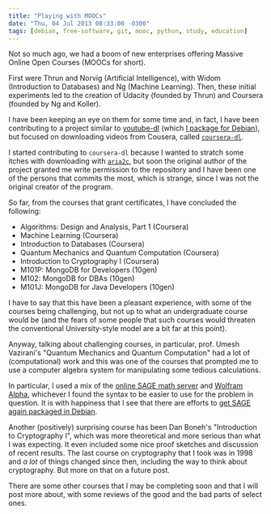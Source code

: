 ```yaml
---
title: "Playing with MOOCs"
date: "Thu, 04 Jul 2013 08:33:00 -0300"
tags: [debian, free-software, git, mooc, python, study, education]
---
```


Not so much ago, we had a boom of new enterprises offering Massive Online
Open Courses (MOOCs for short).

First were Thrun and Norvig (Artificial Intelligence), with Widom
(Introduction to Databases) and Ng (Machine Learning). Then, these initial
experiments led to the creation of Udacity (founded by Thrun) and Coursera
(founded by Ng and Koller).

I have been keeping an eye on them for some time and, in fact, I have been
contributing to a project similar to [youtube-dl][ytdl] (which
[I package for Debian][ytdlpkg]), but focused on downloading videos from
Cousera, called [`coursera-dl`][coursera-dl].

[ytdl]: https://github.com/rg3/youtube-dl
[ytdlpkg]: http://packages.debian.org/sid/youtube-dl
[coursera-dl]: https://github.com/jplehmann/coursera

I started contributing to `coursera-dl` because I wanted to stratch some
itches with downloading with [`aria2c`][aria2c], but soon the original
author of the project granted me write permission to the repository and I
have been one of the persons that commits the most, which is strange, since
I was not the original creator of the program.

[aria2c]: http://aria2.sourceforge.net/

So far, from the courses that grant certificates, I have concluded the
following:

* Algorithms: Design and Analysis, Part 1 (Coursera)
* Machine Learning (Coursera)
* Introduction to Databases (Coursera)
* Quantum Mechanics and Quantum Computation (Coursera)
* Introduction to Cryptography I (Coursera)
* M101P: MongoDB for Developers (10gen)
* M102: MongoDB for DBAs (10gen)
* M101J: MongoDB for Java Developers (10gen)

I have to say that this have been a pleasant experience, with some of the
courses being challenging, but not up to what an undergraduate course would
be (and the fears of some people that such courses would threaten the
conventional University-style model are a bit far at this point).

Anyway, talking about challenging courses, in particular, prof. Umesh
Vazirani's "Quantum Mechanics and Quantum Computation" had a lot of
(computational) work and this was one of the courses that prompted me to use
a computer algebra system for manipulating some tedious calculations.

In particular, I used a mix of the [online SAGE math server][sagenb] and
[Wolfram Alpha][wa], whichever I found the syntax to be easier to use for
the problem in question. It is with happiness that I see that there are
efforts to [get SAGE again packaged in Debian][sageindebian].

[sagenb]: http://www.sagenb.org/
[wa]: http://www.wolframalpha.com/
[sageindebian]: http://people.debian.org/~thansen/debian-sage-status.html

Another (positively) surprising course has been Dan Boneh's "Introduction to
Cryptography I", which was more theoretical and more serious than what I was
expecting. It even included some nice proof sketches and discussion of
recent results. The last course on cryptography that I took was in 1998 and
*a lot* of things changed since then, including the way to think about
cryptography. But more on that on a future post.

There are some other courses that I may be completing soon and that I will
post more about, with some reviews of the good and the bad parts of select
ones.

